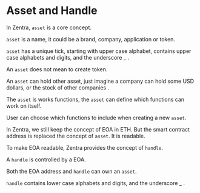 # Asset and Handle

In Zentra, `asset` is a core concept.

`asset` is a name, it could be a brand, company, application or token.

`asset` has a unique tick, starting with upper case alphabet, contains upper case alphabets and digits, and the underscore \_ .



An `asset` does not mean to create token.

An `asset` can hold other asset, just imagine a company can hold some USD dollars, or the stock of other companies .



The `asset` is works functions, the `asset` can define which functions can work on itself.

User can choose which functions to include when creating a new `asset`.



In Zentra, we still keep the concept of EOA in ETH. But the smart contract address is replaced the concept of `asset`. It is readable.

To make EOA readable, Zentra provides the concept of `handle`.

A `handle` is controlled by a EOA.&#x20;

Both the EOA address and `handle` can own an `asset`.

`handle` contains lower case alphabets and digits, and the underscore \_ .

